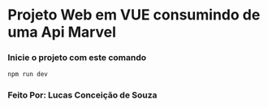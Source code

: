 # Projeto Web em VUE consumindo de uma Api Marvel

### Inicie o projeto com este comando

```sh
npm run dev
```

### Feito Por: Lucas Conceição de Souza
